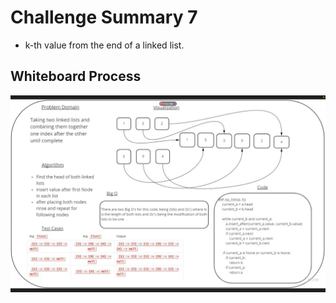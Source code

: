 # Challenge Summary 7

- k-th value from the end of a linked list.

## Whiteboard Process

![linked list](codechallenge7.png)
